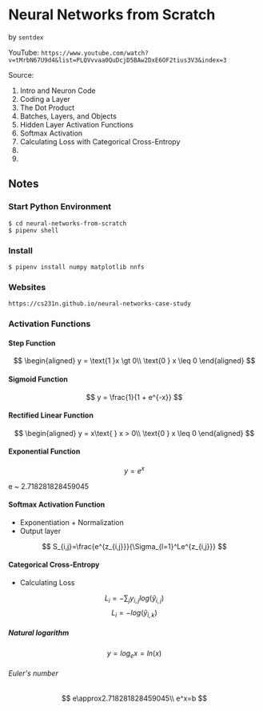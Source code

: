 # Neural Networks from Scratch

by `sentdex`

YouTube: `https://www.youtube.com/watch?v=tMrbN67U9d4&list=PLQVvvaa0QuDcjD5BAw2DxE6OF2tius3V3&index=3`

Source:

1. Intro and Neuron Code
2. Coding a Layer
3. The Dot Product
4. Batches, Layers, and Objects
5. Hidden Layer Activation Functions
6. Softmax Activation
7. Calculating Loss with Categorical Cross-Entropy
8.
9.

## Notes

### Start Python Environment

`$ cd neural-networks-from-scratch`<br>
`$ pipenv shell`

### Install

`$ pipenv install numpy matplotlib nnfs`

### Websites

`https://cs231n.github.io/neural-networks-case-study`

### Activation Functions

#### Step Function

$$
\begin{aligned}
y = \text{1 }x \gt 0\\
    \text{0 } x \leq 0
\end{aligned}
$$

#### Sigmoid Function

$$
y = \frac{1}{1 + e^{-x}}
$$

#### Rectified Linear Function

$$
\begin{aligned}
y = x\text{ } x > 0\\
    \text{0 } x \leq 0
\end{aligned}
$$

#### Exponential Function

$$y = e^x$$

e ~ 2.718281828459045

#### Softmax Activation Function

* Exponentiation + Normalization
* Output layer
  
$$
S_{i,j}=\frac{e^{z_{i,j}}}{\Sigma_{l=1}^Le^{z_{i,j}}}
$$

#### Categorical Cross-Entropy

* Calculating Loss

$$
L_i=-\displaystyle\sum_{j} y_{i,j}log(\hat{y}_{i,j})
$$
$$
L_i=-log(\hat{y}_{i,k})
$$
##### Natural logarithm
$$
y = log_ex=ln(x)
$$
###### Euler's number
$$
e\approx2.718281828459045\\
e^x=b
$$